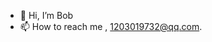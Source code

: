 - 👋 Hi, I’m Bob
- 📫 How to reach me , 1203019732@qq.com.

<!---
Legendary-L/Legendary-L is a ✨ special ✨ repository because its `README.md` (this file) appears on your GitHub profile.
You can click the Preview link to take a look at your changes.
--->
